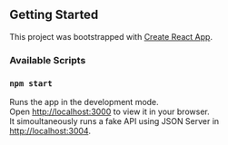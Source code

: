 ## Getting Started

This project was bootstrapped with [Create React App](https://github.com/facebook/create-react-app).

### Available Scripts

### `npm start`

Runs the app in the development mode.\
Open [http://localhost:3000](http://localhost:3000) to view it in your browser.\
It simoultaneously runs a fake API using JSON Server in [http://localhost:3004](http://localhost:3004).